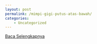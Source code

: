 ```yaml
---
layout: post
permalink: /mimpi-gigi-putus-atas-bawah/
categories:
    - Uncategorized
---
```


[Baca Selengkapnya](/07)